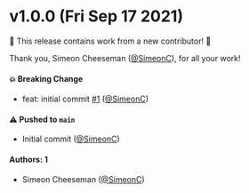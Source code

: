# v1.0.0 (Fri Sep 17 2021)

:tada: This release contains work from a new contributor! :tada:

Thank you, Simeon Cheeseman ([@SimeonC](https://github.com/SimeonC)), for all your work!

#### 💥 Breaking Change

- feat: initial commit [#1](https://github.com/tablecheck/xstate-test-cypress/pull/1) ([@SimeonC](https://github.com/SimeonC))

#### ⚠️ Pushed to `main`

- Initial commit ([@SimeonC](https://github.com/SimeonC))

#### Authors: 1

- Simeon Cheeseman ([@SimeonC](https://github.com/SimeonC))
